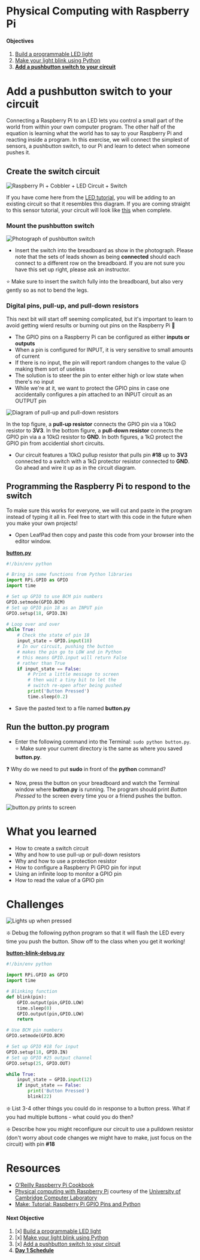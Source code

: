 Physical Computing with Raspberry Pi
====================================

#### Objectives
1. [Build a programmable LED light](01-led.md)
2. [Make your light blink using Python](02-programming.md)
3. **[Add a pushbutton switch to your circuit](03-switch.md)**

# Add a pushbutton switch to your circuit

Connecting a Raspberry Pi to an LED lets you control a small part of the world from within your own computer program. The other half of the equation is learning what the world has to say to your Raspberry Pi and reacting inside a program. In this exercise, we will connect the simplest of sensors, a pushbutton switch, to our Pi and learn to detect when someone pushes it.

## Create the switch circuit

![Raspberry Pi + Cobbler + LED Circuit + Switch](images/led-plus-switch_bb.png)

If you have come here from the [LED tutorial](01-led.md), you will be adding to an existing circuit so that it resembles this diagram. If you are coming straight to this sensor tutorial, your circuit will look like [this](images/just-switch_bb.png) when complete.

### Mount the pushbutton switch

![Photograph of pushbutton switch](images/momentary-topdown.jpg)

* Insert the switch into the breadboard as show in the photograph. Please note that the sets of leads shown as being **connected** should each connect to a different row on the breadboard. If you are not sure you have this set up right, please ask an instructor.

:star: Make sure to insert the switch fully into the breadboard, but also very gently so as not to bend the legs.

### Digital pins, pull-up, and pull-down resistors

This next bit will start off seeming complicated, but it's important to learn to avoid getting wierd results or burning out pins on the Raspberry Pi :grimacing:

* The GPIO pins on a Raspberry Pi can be configured as either **inputs or outputs**
* When a pin is configured for INPUT, it is very sensitive to small amounts of current
* If there is no input, the pin will report random changes to the value :confounded: making them sort of useless
* The solution is to steer the pin to enter either high or low state when there's no input
* While we're at it, we want to protect the GPIO pins in case one accidentally configures a pin attached to an INPUT circuit as an OUTPUT pin

![Diagram of pull-up and pull-down resistors](images/pullupdown.jpg)

In the top figure, a **pull-up resistor** connects the GPIO pin via a 10kΩ resistor to **3V3**. In the bottom figure, a **pull-down resistor** connects the GPIO pin via a a 10kΩ resistor to **GND**. In both figures, a 1kΩ protect the GPIO pin from accidential short circuits.

* Our circuit features a 10kΩ pullup resistor that pulls pin **#18** up to **3V3** connected to a switch with a 1kΩ protector resistor connected to **GND**. Go ahead and wire it up as in the circuit diagram.

## Programming the Raspberry Pi to respond to the switch

To make sure this works for everyone, we will cut and paste in the program instead of typing it all in. Feel free to start with this code in the future when you make your own projects!

* Open LeafPad then copy and paste this code from your browser into the editor window.

**[button.py](other-materials/button.py)**
```python
#!/bin/env python

# Bring in some functions from Python libraries
import RPi.GPIO as GPIO
import time

# Set up GPIO to use BCM pin numbers
GPIO.setmode(GPIO.BCM)
# Set up GPIO pin 18 as an INPUT pin
GPIO.setup(18, GPIO.IN)

# Loop over and over
while True:
    # Check the state of pin 18
    input_state = GPIO.input(18)
    # In our circuit, pushing the button
    # makes the pin go to LOW and in Python
    # this means GPIO.input will return False
    # rather than True
    if input_state == False:
        # Print a little message to screen
        # then wait a tiny bit to let the
        # switch re-open after being pushed
        print('Button Pressed')
        time.sleep(0.2)

```

* Save the pasted text to a file named **button.py**

## Run the button.py program

* Enter the following command into the Terminal: `sudo python button.py`. :star: Make sure your current directory is the same as where you saved **button.py**.

:question: Why do we need to put **sudo** in front of the **python** command?

* Now, press the button on your breadboard and watch the Terminal window where **button.py** is running. The program should print _Button Pressed_ to the screen every time you or a friend pushes the button.

![button.py prints to screen](images/terminal-button-py.png)

# What you learned
* How to create a switch circuit
* Why and how to use pull-up or pull-down resistors
* Why and how to use a protection resistor
* How to configure a Raspberry Pi GPIO pin for input
* Using an infinite loop to monitor a GPIO pin
* How to read the value of a GPIO pin

# Challenges

![Lights up when pressed](images/lightup.jpg)

:sparkle: Debug the following python program so that it will flash the LED every time you push the button. Show off to the class when you get it working!

**[button-blink-debug.py](other-materials/button-blink-debug.py)**
```python
#!/bin/env python

import RPi.GPIO as GPIO
import time

# Blinking function
def blink(pin):
    GPIO.output(pin,GPIO.LOW)
    time.sleep(0)
    GPIO.output(pin,GPIO.LOW)
    return

# Use BCM pin numbers
GPIO.setmode(GPIO.BCM)

# Set up GPIO #18 for input
GPIO.setup(18, GPIO.IN)
# Set up GPIO #25 output channel
GPIO.setup(25, GPIO.OUT)

while True:
    input_state = GPIO.input(12)
    if input_state == False:
        print('Button Pressed')
        blink(22)

```

:sparkle: List 3-4 other things you could do in response to a button press. What if you had multiple buttons - what could you do then?

:sparkle: Describe how you might reconfigure our circuit to use a pulldown resistor (don't worry about code changes we might have to make, just focus on the circuit) with pin **#18**

# Resources
* [O'Reilly Raspberry Pi Cookbook](http://razzpisampler.oreilly.com/ch07.html)
* [Physical computing with Raspberry Pi](https://www.cl.cam.ac.uk/projects/raspberrypi/tutorials/robot/buttons_and_switches/) courtesy of the [University of Cambridge Computer Laboratory](https://www.cl.cam.ac.uk/)
* [Make: Tutorial: Raspberry Pi GPIO Pins and Python](http://makezine.com/projects/tutorial-raspberry-pi-gpio-pins-and-python/)

#### Next Objective
1. [x] [Build a programmable LED light](01-led.md)
2. [x] [Make your light blink using Python](02-programming.md)
3. [x] [Add a pushbutton switch to your circuit](03-switch.md)
4. **[Day 1 Schedule](../../README.md#day-1)**
